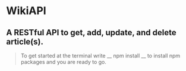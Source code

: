 # WikiAPI
## A RESTful API to get, add, update, and delete article(s).
> To get started
at the terminal write __ npm install __ to install npm packages and you are ready to go.
